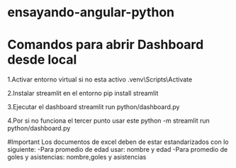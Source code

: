 # ensayando-angular-python

#  Comandos para abrir Dashboard desde local

1.Activar entorno virtual si no esta activo 
.venv\Scripts\Activate

2.Instalar streamlit en el entorno 
pip install streamlit

3.Ejecutar el dashboard 
streamlit run python/dashboard.py

4.Por si no funciona el tercer punto usar este
python -m streamlit run python/dashboard.py

#Important
Los documentos de excel deben de estar estandarizados con lo siguiente:
-Para promedio de edad usar: nombre y edad 
-Para promedio de goles y asistencias: nombre,goles y asistencias 
